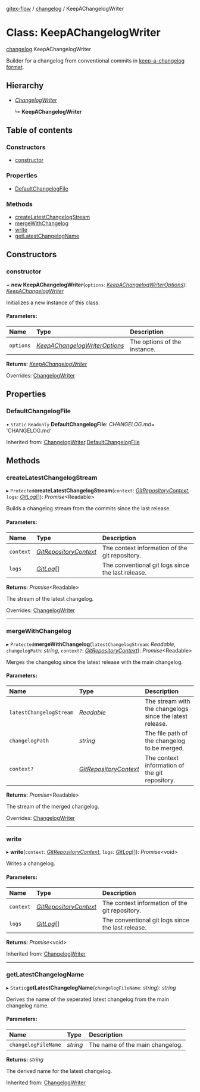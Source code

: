 [gitex-flow](../README.md) / [changelog](../modules/changelog.md) / KeepAChangelogWriter

# Class: KeepAChangelogWriter

[changelog](../modules/changelog.md).KeepAChangelogWriter

Builder for a changelog from conventional commits in [keep-a-changelog format](https://keepachangelog.com/en/1.0.0/).

## Hierarchy

* [*ChangelogWriter*](changelog.changelogwriter.md)

  ↳ **KeepAChangelogWriter**

## Table of contents

### Constructors

- [constructor](changelog.keepachangelogwriter.md#constructor)

### Properties

- [DefaultChangelogFile](changelog.keepachangelogwriter.md#defaultchangelogfile)

### Methods

- [createLatestChangelogStream](changelog.keepachangelogwriter.md#createlatestchangelogstream)
- [mergeWithChangelog](changelog.keepachangelogwriter.md#mergewithchangelog)
- [write](changelog.keepachangelogwriter.md#write)
- [getLatestChangelogName](changelog.keepachangelogwriter.md#getlatestchangelogname)

## Constructors

### constructor

\+ **new KeepAChangelogWriter**(`options`: [*KeepAChangelogWriterOptions*](../interfaces/changelog.keepachangelogwriteroptions.md)): [*KeepAChangelogWriter*](changelog.keepachangelogwriter.md)

Initializes a new instance of this class.

#### Parameters:

Name | Type | Description |
:------ | :------ | :------ |
`options` | [*KeepAChangelogWriterOptions*](../interfaces/changelog.keepachangelogwriteroptions.md) | The options of the instance.    |

**Returns:** [*KeepAChangelogWriter*](changelog.keepachangelogwriter.md)

Overrides: [ChangelogWriter](changelog.changelogwriter.md)

## Properties

### DefaultChangelogFile

▪ `Static` `Readonly` **DefaultChangelogFile**: *CHANGELOG.md*= 'CHANGELOG.md'

Inherited from: [ChangelogWriter](changelog.changelogwriter.md).[DefaultChangelogFile](changelog.changelogwriter.md#defaultchangelogfile)

## Methods

### createLatestChangelogStream

▸ `Protected`**createLatestChangelogStream**(`context`: [*GitRepositoryContext*](../interfaces/git.gitrepositorycontext.md), `logs`: [*GitLog*](../interfaces/git.gitlog.md)[]): *Promise*<Readable\>

Builds a changelog stream from the commits since the last release.

#### Parameters:

Name | Type | Description |
:------ | :------ | :------ |
`context` | [*GitRepositoryContext*](../interfaces/git.gitrepositorycontext.md) | The context information of the git repository.   |
`logs` | [*GitLog*](../interfaces/git.gitlog.md)[] | The conventional git logs since the last release.    |

**Returns:** *Promise*<Readable\>

The stream of the latest changelog.

Overrides: [ChangelogWriter](changelog.changelogwriter.md)

___

### mergeWithChangelog

▸ `Protected`**mergeWithChangelog**(`latestChangelogStream`: *Readable*, `changelogPath`: *string*, `context?`: [*GitRepositoryContext*](../interfaces/git.gitrepositorycontext.md)): *Promise*<Readable\>

Merges the changelog since the latest release with the main changelog.

#### Parameters:

Name | Type | Description |
:------ | :------ | :------ |
`latestChangelogStream` | *Readable* | The stream with the changelogs since the latest release.   |
`changelogPath` | *string* | The file path of the changelog to be merged.   |
`context?` | [*GitRepositoryContext*](../interfaces/git.gitrepositorycontext.md) | The context information of the git repository.    |

**Returns:** *Promise*<Readable\>

The stream of the merged changelog.

Overrides: [ChangelogWriter](changelog.changelogwriter.md)

___

### write

▸ **write**(`context`: [*GitRepositoryContext*](../interfaces/git.gitrepositorycontext.md), `logs`: [*GitLog*](../interfaces/git.gitlog.md)[]): *Promise*<void\>

Writes a changelog.

#### Parameters:

Name | Type | Description |
:------ | :------ | :------ |
`context` | [*GitRepositoryContext*](../interfaces/git.gitrepositorycontext.md) | The context information of the git repository.   |
`logs` | [*GitLog*](../interfaces/git.gitlog.md)[] | The conventional git logs since the last release.    |

**Returns:** *Promise*<void\>

Inherited from: [ChangelogWriter](changelog.changelogwriter.md)

___

### getLatestChangelogName

▸ `Static`**getLatestChangelogName**(`changelogFileName`: *string*): *string*

Derives the name of the seperated latest changelog from the main changelog name.

#### Parameters:

Name | Type | Description |
:------ | :------ | :------ |
`changelogFileName` | *string* | The name of the main changelog.    |

**Returns:** *string*

The derived name for the latest changelog.

Inherited from: [ChangelogWriter](changelog.changelogwriter.md)

